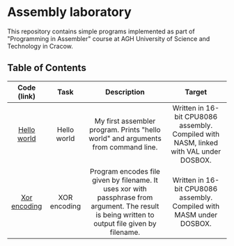 # Assembly laboratory
This repository contains simple programs implemented as part of "Programming in Assembler" course at AGH University of Science and Technology in Cracow.

<!-- All codes presented where created in assembler  for 16bit 8086 processor, compiled with nasm 2.14.02 and then linked with val linker under dosbox emulator.  -->

## Table of Contents
| Code (link) | Task | Description | Target |
|:-----------:|:----:|:-----------:|:------:|
| [Hello world](https://github.com/maciektr/asm_lab/tree/master/codes/hello.asm) | Hello world | My first assembler program. Prints "hello world" and arguments from command line. | Written in 16-bit CPU8086 assembly. Compiled with NASM, linked with VAL under DOSBOX.
| [Xor encoding](https://github.com/maciektr/asm_lab/blob/master/code.asm) | XOR encoding | Program encodes file given by filename. It uses xor with passphrase from argument. The result is being written to output file given by filename. | Written in 16-bit CPU8086 assembly. Compiled with MASM under DOSBOX.